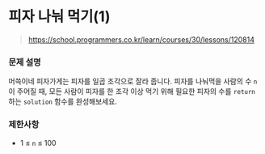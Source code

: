 # 피자 나눠 먹기(1)

> https://school.programmers.co.kr/learn/courses/30/lessons/120814

### 문제 설명

머쓱이네 피자가게는 피자를 일곱 조각으로 잘라 줍니다. 피자를 나눠먹을 사람의 수 `n`이 주어질 때, 모든 사람이 피자를 한 조각 이상 먹기 위해 필요한 피자의 수를 `return` 하는 `solution` 함수를 완성해보세요.

### 제한사항

- 1 ≤ `n` ≤ 100
